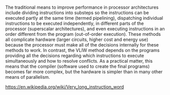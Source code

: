 
The traditional means to improve performance in processor architectures include dividing instructions into substeps so the instructions can be executed partly at the same time (termed pipelining), dispatching individual instructions to be executed independently, in different parts of the processor (superscalar architectures), and even executing instructions in an order different from the program (out-of-order execution). These methods all complicate hardware (larger circuits, higher cost and energy use) because the processor must make all of the decisions internally for these methods to work. In contrast, the VLIW method depends on the programs providing all the decisions regarding which instructions to execute simultaneously and how to resolve conflicts. As a practical matter, this means that the compiler (software used to create the final programs) becomes far more complex, but the hardware is simpler than in many other means of parallelism.

https://en.wikipedia.org/wiki/Very_long_instruction_word